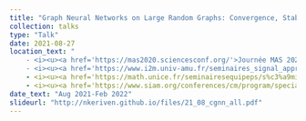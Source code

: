 ```yaml
---
title: "Graph Neural Networks on Large Random Graphs: Convergence, Stability, Universality"
collection: talks
type: "Talk"
date: 2021-08-27
location_text: "
	- <i><u><a href='https://mas2020.sciencesconf.org/'>Journée MAS 2020</a></u></i><br>
	- <i><u><a href='https://www.i2m.univ-amu.fr/seminaires_signal_apprentissage/Conf/Oct2021/index.php'>GdR MIA Day: High-Dimensional Data Analysis</a></u></i>"
	- <i><u><a href='https://math.unice.fr/seminairesequipeps/s%c3%a9minaire-de-l%c3%a9quipe-de-probabilit%c3%a9s-et-statistique.html'>Séminaires LJAD (Nice)</a></u></i>"
	- <i><u><a href='https://www.siam.org/conferences/cm/program/special-events/is22-special-events'>SIAM/IS22 Early Career Prize Lecture</a></u></i>"
date_text: "Aug 2021-Feb 2022"
slideurl: "http://nkeriven.github.io/files/21_08_cgnn_all.pdf"
---
```

